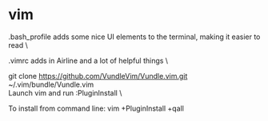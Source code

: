 # vim
.bash_profile adds some nice UI elements to the terminal, making it easier to read \


.vimrc adds in Airline and a lot of helpful things \

git clone https://github.com/VundleVim/Vundle.vim.git ~/.vim/bundle/Vundle.vim \
Launch vim and run :PluginInstall \

To install from command line: vim +PluginInstall +qall

